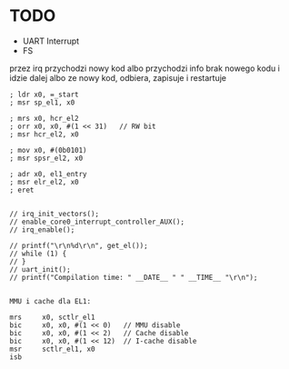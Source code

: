 # TODO
- UART Interrupt
- FS

przez irq przychodzi nowy kod
albo przychodzi info brak nowego kodu i idzie dalej
albo ze nowy kod, odbiera, zapisuje i restartuje

    ; ldr x0, =_start
    ; msr sp_el1, x0

    ; mrs x0, hcr_el2
    ; orr x0, x0, #(1 << 31)   // RW bit
    ; msr hcr_el2, x0

    ; mov x0, #(0b0101)
    ; msr spsr_el2, x0

    ; adr x0, el1_entry
    ; msr elr_el2, x0
    ; eret


	// irq_init_vectors();
	// enable_core0_interrupt_controller_AUX();
	// irq_enable();

	// printf("\r\n%d\r\n", get_el());
	// while (1) {
	// }
	// uart_init();
	// printf("Compilation time: " __DATE__ " " __TIME__ "\r\n");


    MMU i cache dla EL1:

    mrs     x0, sctlr_el1
    bic     x0, x0, #(1 << 0)   // MMU disable
    bic     x0, x0, #(1 << 2)   // Cache disable
    bic     x0, x0, #(1 << 12)  // I-cache disable
    msr     sctlr_el1, x0
    isb

